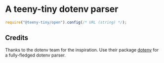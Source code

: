 # A teeny-tiny dotenv parser

```js
require("@teeny-tiny/open").config(/* URL (string) */);
```

## Credits
Thanks to the dotenv team for the inspiration. Use their package [dotenv](https://npmjs.com/package/dotenv) for a fully-fledged dotenv parser.